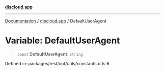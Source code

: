 [**discloud.app**](../README.md)

***

[Documentation](../../packages.md) / [discloud.app](../README.md) / DefaultUserAgent

# Variable: DefaultUserAgent

> `const` **DefaultUserAgent**: `string`

Defined in: packages/rest/out/utils/constants.d.ts:6

